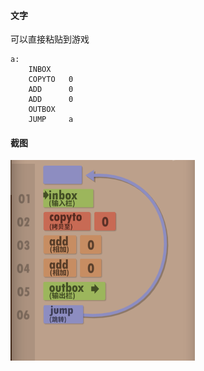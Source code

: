 #### 文字

可以直接粘贴到游戏

```
a:
    INBOX   
    COPYTO   0
    ADD      0
    ADD      0
    OUTBOX  
    JUMP     a
```

#### 截图

![](1.png)